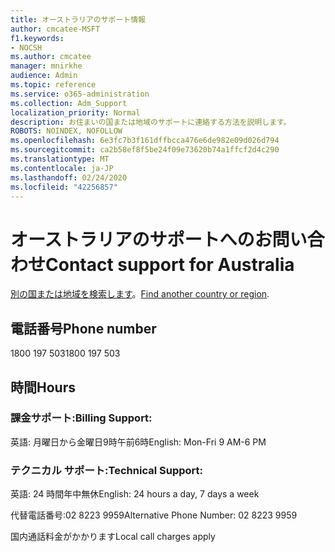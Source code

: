 ```yaml
---
title: オーストラリアのサポート情報
author: cmcatee-MSFT
f1.keywords:
- NOCSH
ms.author: cmcatee
manager: mnirkhe
audience: Admin
ms.topic: reference
ms.service: o365-administration
ms.collection: Adm_Support
localization_priority: Normal
description: お住まいの国または地域のサポートに連絡する方法を説明します。
ROBOTS: NOINDEX, NOFOLLOW
ms.openlocfilehash: 6e3fc7b3f161dffbcca476e6de982e09d026d794
ms.sourcegitcommit: ca2b58ef8f5be24f09e73620b74a1ffcf2d4c290
ms.translationtype: MT
ms.contentlocale: ja-JP
ms.lasthandoff: 02/24/2020
ms.locfileid: "42256857"
---
```

# <a name="contact-support-for-australia"></a><span data-ttu-id="3fe55-103">オーストラリアのサポートへのお問い合わせ</span><span class="sxs-lookup"><span data-stu-id="3fe55-103">Contact support for Australia</span></span>

<span data-ttu-id="3fe55-104">[別の国または地域を検索します](../contact-support-for-business-products.md)。</span><span class="sxs-lookup"><span data-stu-id="3fe55-104">[Find another country or region](../contact-support-for-business-products.md).</span></span>

## <a name="phone-number"></a><span data-ttu-id="3fe55-105">電話番号</span><span class="sxs-lookup"><span data-stu-id="3fe55-105">Phone number</span></span>
<span data-ttu-id="3fe55-106">1800 197 503</span><span class="sxs-lookup"><span data-stu-id="3fe55-106">1800 197 503</span></span>

## <a name="hours"></a><span data-ttu-id="3fe55-107">時間</span><span class="sxs-lookup"><span data-stu-id="3fe55-107">Hours</span></span>
### <a name="billing-support"></a><span data-ttu-id="3fe55-108">課金サポート:</span><span class="sxs-lookup"><span data-stu-id="3fe55-108">Billing Support:</span></span>

<span data-ttu-id="3fe55-109">英語: 月曜日から金曜日9時午前6時</span><span class="sxs-lookup"><span data-stu-id="3fe55-109">English: Mon-Fri 9 AM-6 PM</span></span>

### <a name="technical-support"></a><span data-ttu-id="3fe55-110">テクニカル サポート:</span><span class="sxs-lookup"><span data-stu-id="3fe55-110">Technical Support:</span></span>

<span data-ttu-id="3fe55-111">英語: 24 時間年中無休</span><span class="sxs-lookup"><span data-stu-id="3fe55-111">English: 24 hours a day, 7 days a week</span></span>

<span data-ttu-id="3fe55-112">代替電話番号:02 8223 9959</span><span class="sxs-lookup"><span data-stu-id="3fe55-112">Alternative Phone Number: 02 8223 9959</span></span>

<span data-ttu-id="3fe55-113">国内通話料金がかかります</span><span class="sxs-lookup"><span data-stu-id="3fe55-113">Local call charges apply</span></span>